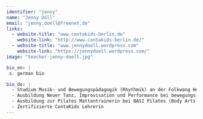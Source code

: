 ```yaml
---
identifier: "jenny"
name: "Jenny Döll"
email: "jenny.doell@freenet.de"
links:
  - website-title: "www.contakids-berlin.de"
    website-link: "http://www.contakids-berlin.de/"
  - website-title: "www.jennydoell.wordpress.com"
    website-link: "https://jennydoell.wordpress.com/"
image: "teacher-jenny-doell.jpg"

bio_en: |
 s. german bio

bio_de: |
  - Studium Musik- und Bewegungspädagogik (Rhythmik) an der Folkwang Hochschule Essen und UdK Berlin  
  - Ausbildung Neuer Tanz, Improvisation und Performance bei bewegungs-art Freiburg (heute: TIP Schule für Tanz, Improvisation und Performance)  
  - Ausbildung zur Pilates Mattentrainerin bei BASI Pilates (Body Arts and Science International)  
  - Zertifizierte ContaKids Lehrerin
---
```

